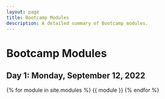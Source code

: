 ```yaml
---
layout: page
title: Bootcamp Modules
description: A detailed summary of Bootcamp modules.
---
```


# Bootcamp Modules

## **Day 1**: Monday, September 12, 2022

{% for module in site.modules %}
{{ module }}
{% endfor %}
